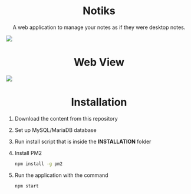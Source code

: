 <h1 align="center">Notiks</h1>

<p align="center">A web application to manage your notes as if they were desktop notes.</p>

![](https://i.imgur.com/6mhVW8n.png)

<h1 align="center">Web View</h1>

![](https://i.imgur.com/nMDHMiZ.png)

<h1 align="center">Installation</h1>

1. Download the content from this repository

2. Set up MySQL/MariaDB database

3. Run install script that is inside the **INSTALLATION** folder

4. Install PM2 

   ```bash
   npm install -g pm2
   ```

5. Run the application with the command

   ```bash
   npm start
   ```

   